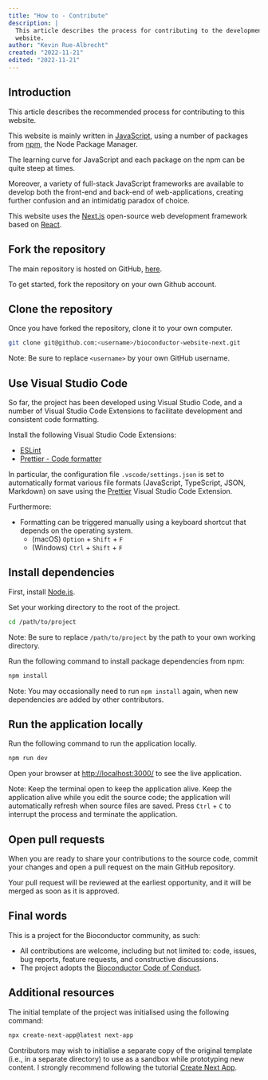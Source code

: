 ```yaml
---
title: "How to - Contribute"
description: |
  This article describes the process for contributing to the development of this
  website.
author: "Kevin Rue-Albrecht"
created: "2022-11-21"
edited: "2022-11-21"
---
```


## Introduction

This article describes the recommended process for contributing to this website.

This website is mainly written in [JavaScript][javascript-website], using a
number of packages from [npm][npm-website], the Node Package Manager.

The learning curve for JavaScript and each package on the npm can be quite steep
at times.

Moreover, a variety of full-stack JavaScript frameworks are available to develop
both the front-end and back-end of web-applications, creating further confusion
and an intimidatig paradox of choice.

This website uses the [Next.js][nextjs-website] open-source web development
framework based on [React][react-website].

## Fork the repository

The main repository is hosted on GitHub, [here][github-repository].

To get started, fork the repository on your own Github account.

## Clone the repository

Once you have forked the repository, clone it to your own computer.

```bash
git clone git@github.com:<username>/bioconductor-website-next.git
```

Note: Be sure to replace `<username>` by your own GitHub username.

## Use Visual Studio Code

So far, the project has been developed using Visual Studio Code, and a number of
Visual Studio Code Extensions to facilitate development and consistent code
formatting.

Install the following Visual Studio Code Extensions:

- [ESLint][eslint-website]
- [Prettier - Code formatter][prettier-website]

In particular, the configuration file `.vscode/settings.json` is set to
automatically format various file formats (JavaScript, TypeScript, JSON,
Markdown) on save using the [Prettier][prettier-website] Visual Studio Code
Extension.

Furthermore:

- Formatting can be triggered manually using a keyboard shortcut that depends on
  the operating system.
  - (macOS) `Option` + `Shift` + `F`
  - (Windows) `Ctrl` + `Shift` + `F`

## Install dependencies

First, install [Node.js][nodejs-website].

Set your working directory to the root of the project.

```bash
cd /path/to/project
```

Note: Be sure to replace `/path/to/project` by the path to your own working
directory.

Run the following command to install package dependencies from npm:

```bash
npm install
```

Note: You may occasionally need to run `npm install` again, when new
dependencies are added by other contributors.

## Run the application locally

Run the following command to run the application locally.

```bash
npm run dev
```

Open your browser at <http://localhost:3000/> to see the live application.

Note: Keep the terminal open to keep the application alive. Keep the application
alive while you edit the source code; the application will automatically refresh
when source files are saved. Press `Ctrl` + `C` to interrupt the process and
terminate the application.

## Open pull requests

When you are ready to share your contributions to the source code, commit your
changes and open a pull request on the main GitHub repository.

Your pull request will be reviewed at the earliest opportunity, and it will be
merged as soon as it is approved.

## Final words

This is a project for the Bioconductor community, as such:

- All contributions are welcome, including but not limited to: code, issues, bug
  reports, feature requests, and constructive discussions.
- The project adopts the [Bioconductor Code of Conduct][bioc-coc].

## Additional resources

The initial template of the project was initialised using the following command:

```bash
npx create-next-app@latest next-app
```

Contributors may wish to initialise a separate copy of the original template
(i.e., in a separate directory) to use as a sandbox while prototyping new
content. I strongly recommend following the tutorial [Create Next
App][create-next-app].

<!-- Links -->

[javascript-website]: https://www.javascript.com
[npm-website]: https://www.npmjs.com
[nextjs-website]: https://nextjs.org
[github-repository]: https://github.com/kevinrue/bioconductor-website-next
[eslint-website]: https://eslint.org
[prettier-website]: https://prettier.io/
[nodejs-website]: https://nodejs.org/
[bioc-coc]: https://bioconductor.github.io/bioc_coc_multilingual/
[react-website]: https://reactjs.org/
[create-next-app]: https://nextjs.org/docs/api-reference/create-next-app
